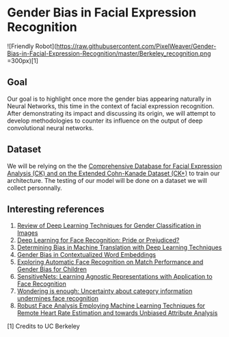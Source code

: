 # Gender Bias in Facial Expression Recognition

![Friendly Robot](https://raw.githubusercontent.com/PixelWeaver/Gender-Bias-in-Facial-Expression-Recognition/master/Berkeley_recognition.png =300px)[1]

## Goal
Our goal is to highlight once more the gender bias appearing naturally in Neural Networks, this time in the context of facial expression recognition. After demonstrating its impact and discussing its origin, we will attempt to develop methodologies to counter its influence on the output of deep convolutional neural networks.

## Dataset
We will be relying on the the [Comprehensive Database for Facial Expression Analysis (CK) and on the Extended Cohn-Kanade Dataset (CK+)](http://consortium.ri.cmu.edu/ckagree/) to train our architecture. The testing of our model will be done on a dataset we will collect personnally.

## Interesting references
1. [Review of Deep Learning Techniques for Gender Classification in Images](https://link.springer.com/chapter/10.1007/978-981-13-0761-4_102)
1. [Deep Learning for Face Recognition: Pride or Prejudiced?](https://arxiv.org/abs/1904.01219)
1. [Determining Bias in Machine Translation with Deep Learning Techniques](https://upcommons.upc.edu/handle/2117/128025)
1. [Gender Bias in Contextualized Word Embeddings](https://arxiv.org/abs/1904.03310)
1. [Exploring Automatic Face Recognition on Match Performance and Gender Bias for Children](https://ieeexplore.ieee.org/abstract/document/8638319)
1. [SensitiveNets: Learning Agnostic Representations with Application to Face Recognition](https://arxiv.org/abs/1902.00334)
1. [Wondering is enough: Uncertainty about category information undermines face recognition](www.sciencedirect.com/science/article/pii/S0022103118304621)
1. [Robust Face Analysis Employing Machine Learning Techniques for Remote Heart Rate Estimation and towards Unbiased Attribute Analysis](www.datascience-riviera.fr/slides/190130%20-%20ADas_HR.pdf)

[1] Credits to UC Berkeley
